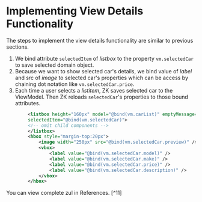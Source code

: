 # Implementing View Details Functionality

The steps to implement the view details functionality are similar to
previous sections.

1.  We bind attribute `selectedItem` of *listbox* to the property
    `vm.selectedCar` to save selected domain object.
2.  Because we want to show selected car's details, we bind value of
    *label* and src of *image* to selected car's properties which can be
    access by chaining dot notation like `vm.selectedCar.price`.
3.  Each time a user selects a *listitem*, ZK saves selected car to the
    ViewModel. Then ZK reloads `selectedCar`'s properties to those bound
    attributes.

```xml
        <listbox height="160px" model="@bind(vm.carList)" emptyMessage="No car found in the result"
        selectedItem="@bind(vm.selectedCar)">
        <!-- omit child components -->
        </listbox>
        <hbox style="margin-top:20px">
            <image width="250px" src="@bind(vm.selectedCar.preview)" />
            <vbox>
                <label value="@bind(vm.selectedCar.model)" />
                <label value="@bind(vm.selectedCar.make)" />
                <label value="@bind(vm.selectedCar.price)" />
                <label value="@bind(vm.selectedCar.description)" />
            </vbox>
        </hbox>
```

You can view complete zul in References. [^11]
